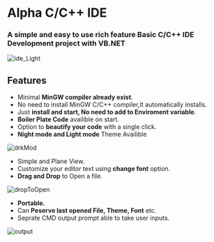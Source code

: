 # Alpha C/C++ IDE
### A simple and easy to use rich feature Basic C/C++ IDE Development project with VB.NET

![ide_Light](https://user-images.githubusercontent.com/70005117/197686649-5748735a-346c-46ab-9e53-13ee8b456f89.jpg)


## Features
* Minimal __MinGW compiler already exist__.
* No need to install MinGW C/C++ compiler,It automatically installs. 
* Just __install and start, No need to add to Enviroment variable__.
* __Boiler Plate Code__ availible on start.
* Option to __beautify your code__ with a single click.
* __Night mode and Light mode__ Theme Availible

![drkMod](https://user-images.githubusercontent.com/70005117/200111802-8338c44d-31af-464b-9446-dabeeea120f5.png)

* Simple and Plane View.
* Customize your editor text using __change font__ option.
* __Drag and Drop__ to Open a file.

![dropToOpen](https://user-images.githubusercontent.com/70005117/200111792-d12c6774-1b3f-4798-be74-a34cd45ff971.png)

* __Portable.__
* Can __Peserve last opened File, Theme, Font__ etc.
* Seprate CMD output prompt able to take user inputs.

![output](https://user-images.githubusercontent.com/70005117/197686713-a8ea0ead-d9c2-4857-b9d3-59fae378f5e5.jpg)
